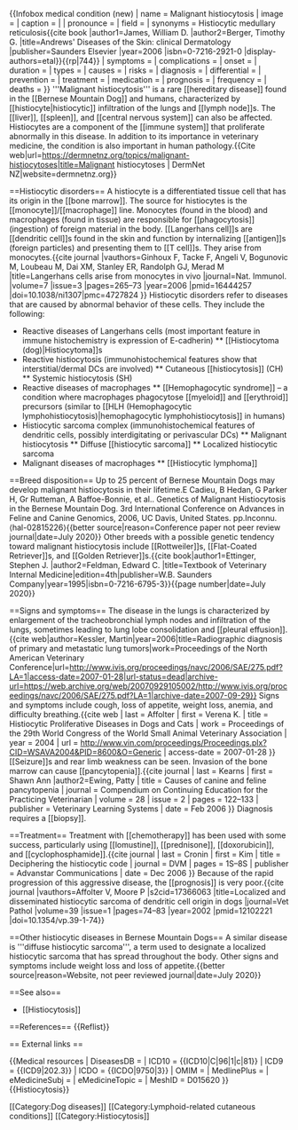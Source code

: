 {{Infobox medical condition (new)
| name            = Malignant histiocytosis
| image           = 
| caption         = 
|
| pronounce       = 
| field           = 
| synonyms        =   Histiocytic medullary reticulosis<ref name="Andrews">{{cite book |author1=James, William D. |author2=Berger, Timothy G. |title=Andrews' Diseases of the Skin: clinical Dermatology |publisher=Saunders Elsevier |year=2006 |isbn=0-7216-2921-0 |display-authors=etal}}</ref>{{rp|744}}
| symptoms        =
| complications   =
| onset           =
| duration        =
| types           =
| causes          =
| risks           =
| diagnosis       =
| differential    =
| prevention      =
| treatment       =
| medication      =
| prognosis       =
| frequency       =
| deaths          =
}}
'''Malignant histiocytosis'''  is a rare [[hereditary disease]] found in the [[Bernese Mountain Dog]] and humans, characterized by [[histiocyte|histiocytic]] infiltration of the lungs and [[lymph node]]s.  The [[liver]], [[spleen]], and [[central nervous system]] can also be affected.  Histiocytes are a component of the [[immune system]] that proliferate abnormally in this disease.  In addition to its importance in veterinary medicine, the condition is also important in human pathology.<ref>{{Cite web|url=https://dermnetnz.org/topics/malignant-histiocytoses|title=Malignant histiocytoses &#124; DermNet NZ|website=dermnetnz.org}}</ref>

==Histiocytic disorders==
A histiocyte is a differentiated tissue cell that has its origin in the [[bone marrow]].  The source for histiocytes is the [[monocyte]]/[[macrophage]] line.  Monocytes (found in the blood) and macrophages (found in tissue) are responsible for [[phagocytosis]] (ingestion) of foreign material in the body.  [[Langerhans cell]]s are [[dendritic cell]]s found in the skin and function by internalizing [[antigen]]s (foreign particles) and presenting them to [[T cell]]s.  They arise from monocytes.<ref>{{cite journal |vauthors=Ginhoux F, Tacke F, Angeli V, Bogunovic M, Loubeau M, Dai XM, Stanley ER, Randolph GJ, Merad M |title=Langerhans cells arise from monocytes in vivo |journal=Nat. Immunol. |volume=7 |issue=3 |pages=265–73 |year=2006 |pmid=16444257 |doi=10.1038/ni1307|pmc=4727824 }}</ref>  Histiocytic disorders refer to diseases that are caused by abnormal behavior of these cells.  They include the following:
* Reactive diseases of Langerhans cells (most important feature in immune histochemistry is expression of E-cadherin)
** [[Histiocytoma (dog)|Histiocytoma]]s
* Reactive histiocytosis (immunohistochemical features show that interstitial/dermal DCs are involved)
** Cutaneous [[histiocytosis]] (CH)
** Systemic histiocytosis (SH)
* Reactive diseases of macrophages
** [[Hemophagocytic syndrome]] – a condition where macrophages phagocytose [[myeloid]] and [[erythroid]] precursors (similar to [[HLH (Hemophagocytic lymphohistiocytosis)|hemophagocytic lymphohistiocytosis]] in humans)
* Histiocytic sarcoma complex (immunohistochemical features of dendritic cells, possibly interdigitating or perivascular DCs)
** Malignant histiocytosis
** Diffuse [[histiocytic sarcoma]]
** Localized histiocytic sarcoma
* Malignant diseases of macrophages
** [[Histiocytic lymphoma]]

==Breed disposition==
Up to 25 percent of Bernese Mountain Dogs may develop malignant histiocytosis in their lifetime.<ref>E Cadieu, B Hedan, G Parker H, Gr Rutteman, A Baffoe-Bonnie, et al.. Genetics of Malignant Histiocytosis in the Bernese Mountain Dog. 3rd International Conference on Advances in Feline and Canine Genomics, 2006, UC Davis, United States. pp.Inconnu. ⟨hal-02815226⟩</ref>{{better source|reason=Conference paper not peer review journal|date=July 2020}} Other breeds with a possible genetic tendency toward malignant histiocytosis include [[Rottweiler]]s, [[Flat-Coated Retriever]]s, and [[Golden Retriever]]s.<ref name=Ettinger_1995>{{cite book|author1=Ettinger, Stephen J. |author2=Feldman, Edward C. |title=Textbook of Veterinary Internal Medicine|edition=4th|publisher=W.B. Saunders Company|year=1995|isbn=0-7216-6795-3}}</ref>{{page number|date=July 2020}}

==Signs and symptoms==
The disease in the lungs is characterized by enlargement of the tracheobronchial lymph nodes and infiltration of the lungs, sometimes leading to lung lobe consolidation and [[pleural effusion]].<ref>{{cite web|author=Kessler, Martin|year=2006|title=Radiographic diagnosis of primary and metastatic lung tumors|work=Proceedings of the North American Veterinary Conference|url=http://www.ivis.org/proceedings/navc/2006/SAE/275.pdf?LA=1|access-date=2007-01-28|url-status=dead|archive-url=https://web.archive.org/web/20070929105002/http://www.ivis.org/proceedings/navc/2006/SAE/275.pdf?LA=1|archive-date=2007-09-29}}</ref>  Signs and symptoms include cough, loss of appetite, weight loss, anemia, and difficulty breathing.<ref>{{cite web | last = Affolter | first = Verena K. | title = Histiocytic Proliferative Diseases in Dogs and Cats | work = Proceedings of the 29th World Congress of the World Small Animal Veterinary Association | year = 2004 | url = http://www.vin.com/proceedings/Proceedings.plx?CID=WSAVA2004&PID=8600&O=Generic | access-date = 2007-01-28 }}</ref>  [[Seizure]]s and rear limb weakness can be seen.  Invasion of the bone marrow can cause [[pancytopenia]].<ref>{{cite journal | last = Kearns | first = Shawn Ann |author2=Ewing, Patty | title = Causes of canine and feline pancytopenia | journal = Compendium on Continuing Education for the Practicing Veterinarian | volume = 28 | issue = 2 | pages = 122–133 | publisher = Veterinary Learning Systems | date = Feb 2006 }}</ref>  Diagnosis requires a [[biopsy]].

==Treatment==
Treatment with [[chemotherapy]] has been used with some success, particularly using [[lomustine]], [[prednisone]], [[doxorubicin]], and [[cyclophosphamide]].<ref name=DVM>{{cite journal | last = Cronin | first = Kim | title = Deciphering the histiocytic code | journal = DVM | pages = 1S–8S | publisher = Advanstar Communications | date = Dec 2006 }}</ref>  Because of the rapid progression of this aggressive disease, the [[prognosis]] is very poor.<ref>{{cite journal |vauthors=Affolter V, Moore P |s2cid=17366063 |title=Localized and disseminated histiocytic sarcoma of dendritic cell origin in dogs |journal=Vet Pathol |volume=39 |issue=1 |pages=74–83 |year=2002 |pmid=12102221 |doi=10.1354/vp.39-1-74}}</ref>

==Other histiocytic diseases in Bernese Mountain Dogs==
A similar disease is '''diffuse histiocytic sarcoma''', a term used to designate a localized histiocytic sarcoma that has spread throughout the body. Other signs and symptoms include weight loss and loss of appetite.<ref name=DVM/>{{better source|reason=Website, not peer reviewed journal|date=July 2020}}

==See also==
* [[Histiocytosis]]

==References==
{{Reflist}}

== External links ==

{{Medical resources
|   DiseasesDB     =
|   ICD10          = {{ICD10|C|96|1|c|81}}
|   ICD9           = {{ICD9|202.3}}
|   ICDO           = {{ICDO|9750|3}}
|   OMIM           =
|   MedlinePlus    =
|   eMedicineSubj  =
|   eMedicineTopic =
|   MeshID         = D015620
}}
{{Histiocytosis}}

[[Category:Dog diseases]]
[[Category:Lymphoid-related cutaneous conditions]]
[[Category:Histiocytosis]]